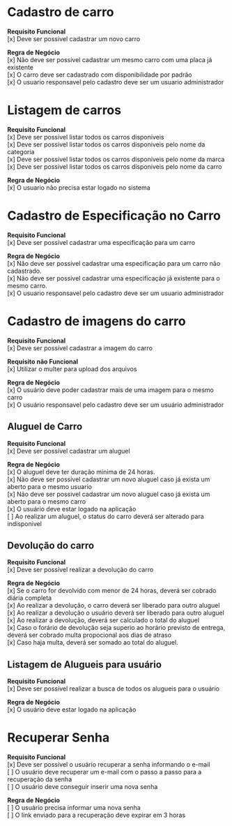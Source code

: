 # Cadastro de carro

**Requisito Funcional**</br>
[x] Deve ser possivel cadastrar um novo carro</br>

**Regra de Negócio**</br>
[x] Não deve ser possivel cadastrar um mesmo carro com uma placa já existente</br>
[x] O carro deve ser cadastrado com disponibilidade por padrão</br>
[x] O usuario responsavel pelo cadastro deve ser um usuario administrador</br>

# Listagem de carros

**Requisito Funcional**</br>
[x] Deve ser possivel listar todos os carros disponiveis</br>
[x] Deve ser possivel listar todos os carros disponiveis pelo nome da categoria</br>
[x] Deve ser possivel listar todos os carros disponiveis pelo nome da marca</br>
[x] Deve ser possivel listar todos os carros disponiveis pelo nome da carro</br>

**Regra de Negócio**</br>
[x] O usuario não precisa estar logado no sistema</br>

# Cadastro de Especificação no Carro

**Requisito Funcional**</br>
[x] Deve ser possível cadastrar uma especificação para um carro
</br>

**Regra de Negócio**</br>
[x] Não deve ser possivel cadastrar uma especificação para um carro não cadastrado.</br>
[x] Não deve ser possivel cadastrar uma especificação já existente para o mesmo carro.</br>
[x] O usuario responsavel pelo cadastro deve ser um usuario administrador</br>

# Cadastro de imagens do carro

**Requisito Funcional**</br>
[x] Deve ser possível cadastrar a imagem do carro</br>

**Requisito não Funcional**</br>
[x] Utilizar o multer para upload dos arquivos</br>

**Regra de Negócio**</br>
[x] O usuário deve poder cadastrar mais de uma imagem para o mesmo carro</br>
[x] O usuário responsavel pelo cadastro deve ser um usuário administrador</br>

## Aluguel de Carro

**Requisito Funcional**</br>
[x] Deve ser possível cadastrar um aluguel</br>

**Regra de Negócio**</br>
[x] O aluguel deve ter duração mínima de 24 horas.</br>
[x] Não deve ser possivel cadastrar um novo aluguel caso já exista um aberto para o mesmo usuario</br>
[x] Não deve ser possivel cadastrar um novo aluguel caso já exista um aberto para o mesmo carro</br>
[x] O usuário deve estar logado na aplicação</br>
[ ] Ao realizar um aluguel, o status do carro deverá ser alterado para indisponivel

## Devolução do carro

**Requisito Funcional**</br>
[x] Deve ser possível realizar a devolução do carro</br>

**Regra de Negócio**</br>
[x] Se o carro for devolvido com menor de 24 horas, deverá ser cobrado diária completa </br>
[x] Ao realizar a devolução, o carro deverá ser liberado para outro aluguel</br>
[x] Ao realizar a devolução o usuário deverá ser liberado para outro aluguel</br>
[x] Ao realizar a devolução, deverá ser calculado o total do aluguel</br>
[x] Caso o forário de devolução seja superio ao horário previsto de entrega, deverá ser cobrado multa propocional aos dias de atraso</br>
[x] Caso haja multa, deverá ser somado ao total do aluguel.

## Listagem de Alugueis para usuário

**Requisito Funcional**</br>
[x] Deve ser possível realizar a busca de todos os alugueis para o usuário</br>

**Regra de Negócio**</br>
[x] O usuário deve estar logado na aplicação</br>

# Recuperar Senha

**Requisito Funcional**</br>
[x] Deve ser possível o usuário recuperar a senha informando o e-mail</br>
[ ] O usuário deve recuperar um e-mail com o passo a passo para a recuperação da senha</br>
[ ] O usuário deve conseguir inserir uma nova senha</br>

**Regra de Negócio**</br>
[ ] O usuário precisa informar uma nova senha</br>
[ ] O link enviado para a recuperação deve expirar em 3 horas</br>